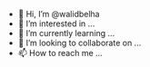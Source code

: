 - 👋 Hi, I’m @walidbelha
- 👀 I’m interested in ...
- 🌱 I’m currently learning ...
- 💞️ I’m looking to collaborate on ...
- 📫 How to reach me ...

<!---
walidbelha/walidbelha is a ✨ special ✨ repository because its `README.md` (this file) appears on your GitHub profile.
You can click the Preview link to take a look at your changes.
--->
